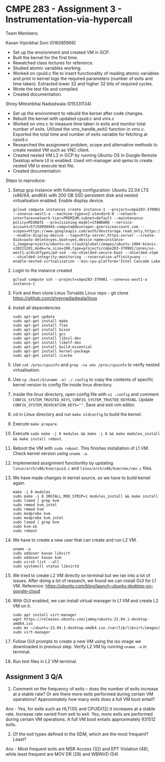 # CMPE 283 - Assignment 3 - Instrumentation-via-hypercall
 
Team Members:

Kavan Vipinbhai Soni (016085966)
- Set up the environment and created VM in GCP.
- Built the kernel for the first time.
- Rewatched class lectures for reference.
- Studied atomic variables working.
- Worked on cpuid.c file to insert functionality of reading atomic variables and print in kernel logs the required parameters (number of exits and time taken). Extracted lower 32 and higher 32 bits of required cycles. 
- Wrote the test file and compiled.
- Created documentation.

Shrey Miteshbhai Nadiadwala (015331134)
- Set up the environment to rebuild the kernel after code changes.
- Rebuilt the kernel with updated cpuid.c and vmx.c
- Worked on vmx.c to measure time taken in exits and monitor total number of exits. Utilized the vmx_handle_exit() function in vmx.c. Exported the total time and number of exits variable for fetching at cpuid.c
- Researched the assignment problem, scope and alternative methods to create nested VM such as VNC client.
- Created nested VM L2 in GCP by running Ubuntu OS in Google Remote Desktop where UI is enabled. Used virt-manager and qemu to create nested VM to execute test file. 
- Created documentation

Steps to reproduce:

1. Setup gcp instance with following configuration:
    Ubuntu 22.04 LTS (x86/64, amd64) with 200 GB SSD persistent disk and nested virtualisation enabled. Enable display device.
    ```
    gcloud compute instances create instance-1 --project=cmpe283-370901 --zone=us-west1-a --machine-type=n2-standard-8 --network-interface=network-tier=PREMIUM,subnet=default --maintenance-policy=MIGRATE --provisioning-model=STANDARD --service-account=57150999445-compute@developer.gserviceaccount.com --scopes=https://www.googleapis.com/auth/devstorage.read_only,https://www.googleapis.com/auth/logging.write,https://www.googleapis.com/auth/monitoring.write,https://www.googleapis.com/auth/servicecontrol,https://www.googleapis.com/auth/service.management.readonly,https://www.googleapis.com/auth/trace.append --enable-display-device --tags=http-server,https-server --create-disk=auto-delete=yes,boot=yes,device-name=instance-1,image=projects/ubuntu-os-cloud/global/images/ubuntu-1804-bionic-v20221201,mode=rw,size=200,type=projects/cmpe283-370901/zones/us-west1-a/diskTypes/pd-ssd --no-shielded-secure-boot --shielded-vtpm --shielded-integrity-monitoring --reservation-affinity=any --enable-nested-virtualization --min-cpu-platform="Intel Cascade Lake
    ```
2. Login to the instance created
    ```
    gcloud compute ssh --project=cmpe283-370901 --zone=us-west1-a instance-1
    ```

3. Fork and then clone Linus Torvalds Linux repo - git clone https://github.com/shreynadiadwala/linux

4. Install all dependencies
    ```
    sudo apt-get update
    sudo apt-get install make
    sudo apt-get install flex
    sudo apt-get install bison
    sudo apt-get install gcc
    sudo apt-get install libssl-dev
    sudo apt-get install libelf-dev
    sudo apt-get install build-essential
    sudo apt-get install kernel-package
    sudo apt-get install ccache 
    ```
5. Use ```cat /proc/cpuinfo``` and ```grep -cw vmx /proc/cpuinfo``` to verify nested virtualisation.

6. Use ```cp /boot/$(uname -a) ./.config``` to copy the contents of specific kernel version to config file inside linux directory.

7. Inside the linux directory, open config file with ```vi .config``` and comment ```CONFIG_SYSTEM_TRUSTED_KEYS```, ```CONFIG_SYSTEM_TRUSTED_KEYRING```. Update ```CONFIG_SYSTEM_REVOCATION_KEYS=""```. Save and exit vim editor.

8. cd in Linux directory and run ```make oldconfig``` to build the kernel.

9. Execute ```make prepare```.  

10. Execute ```sudo make -j 8 modules && make -j 8 && make modules_install && make install reboot```.

11. Reboot the VM with ```sudo reboot```. This finishes installation of L1 VM. Check kernel version using ```uname -a```.

12. Implemented assignment functionlity by updating ```linux/arch/x86/kvm/cpuid.c``` and ```linux/arch/x86/kvm/vmx/vmx.c``` files.

13. We have made changes in kernel source, so we have to build kernel again.
    ```
    make -j 8 modules
    sudo make -j 8 INSTALL_MOD_STRIP=1 modules_install && make install
    sudo lsmod | grep kvm
    sudo rmmod kvm_intel
    sudo rmmod kvm
    sudo modprobe kvm
    sudo modprobe kvm_intel
    sudo lsmod | grep kvm
    sudo kvm-ok
    sudo reboot
    ```

14. We have to create a new user that can create and run L2 VM.
    ```
    uname -a
    sudo adduser kavan libvirt
    sudo adduser kavan kvm
    sudo virsh list --all
    sudo systemctl status libvirtd       
    ```

15. We tried to create L2 VM directly on terminal but we ran into a lot of issues. After doing a lot of research, we found we can install GUI for L1 VM. Reference: https://ubuntu.com/blog/launch-ubuntu-desktop-on-google-cloud

16. With GUI enabled, we can install virtual manager in L1 VM and create L2 VM on it.
    ```
    sudo apt install virt-manager
    wget https://releases.ubuntu.com/jammy/ubuntu-22.04.1-desktop-amd64.iso
    sudo mv ~/ubuntu-22.04.1-desktop-amd64.iso /var/lib/libvirt/images/
    sudo virt-manager
    ```

17. Follow GUI prompts to create a new VM using the iso image we downloaded in previous step. Verify L2 VM by running ```uname -a``` in terminal.

18. Run test files in L2 VM terminal.

## Assignment 3 Q/A

1. Comment on the frequency of exits – does the number of exits increase at a stable rate? Or are there 
more exits performed during certain VM operations? Approximately how many exits does a full VM 
boot entail? 

Ans - Yes, for exits such as HLT(10) and CPUID(12) it increases at a stable rate. Increase rate varied from exit to exit. Yes, more exits are performed during certain VM operations. A full VM boot entails approximately 931512 exits.
     
   
2. Of the exit types defined in the SDM, which are the most frequent? Least?

Ans - Most frequent exits are MSR Access (32) and EPT Violation (48), while least frequent are MOV DR (29) and WBINVD (54)
